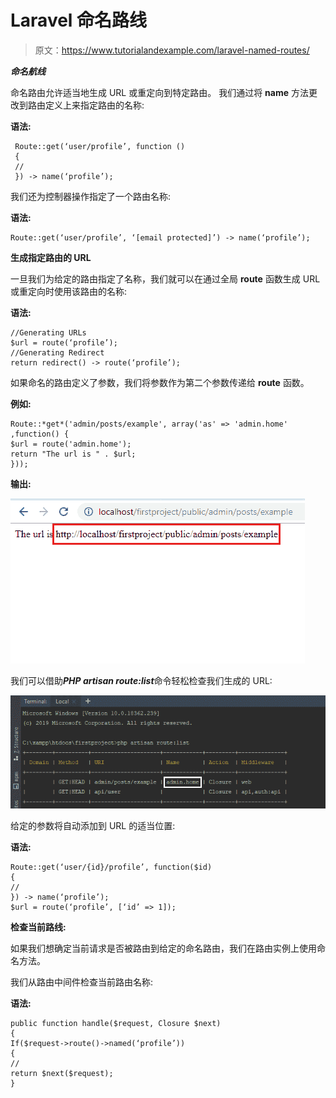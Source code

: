 # Laravel 命名路线

> 原文：<https://www.tutorialandexample.com/laravel-named-routes/>

***命名航线***

命名路由允许适当地生成 URL 或重定向到特定路由。
我们通过将 **name** 方法更改到路由定义上来指定路由的名称:

**语法:**

```
 Route::get(‘user/profile’, function ()
 { 
 // 
 }) -> name(‘profile’); 
```

我们还为控制器操作指定了一个路由名称:

**语法:**

```
Route::get(‘user/profile’, ‘[email protected]’) -> name(‘profile’);
```

**生成指定路由的 URL**

一旦我们为给定的路由指定了名称，我们就可以在通过全局 **route** 函数生成 URL 或重定向时使用该路由的名称:

**语法:**

```
//Generating URLs
$url = route(‘profile’);
//Generating Redirect
return redirect() -> route(‘profile’); 
```

如果命名的路由定义了参数，我们将参数作为第二个参数传递给 **route** 函数。

**例如:**

```
Route::*get*('admin/posts/example', array('as' => 'admin.home' ,function() {
$url = route('admin.home');
return "The url is " . $url;
}));
```

**输出:**

![Generating URLs to Named Routes](img/b0454bd58d893202c7237a1e58694994.png)

我们可以借助***PHP artisan route:list***命令轻松检查我们生成的 URL:

![named routes](img/16ebe11ee760ef25f021343affaed586.png)

给定的参数将自动添加到 URL 的适当位置:

**语法:**

```
Route::get(‘user/{id}/profile’, function($id)
{
//
}) -> name(‘profile’); 
$url = route(‘profile’, [‘id’ => 1]); 
```

**检查当前路线:**

如果我们想确定当前请求是否被路由到给定的命名路由，我们在路由实例上使用命名方法。

我们从路由中间件检查当前路由名称:

**语法:**

```
public function handle($request, Closure $next)
{ 
If($request->route()->named(‘profile’))
{ 
// 
return $next($request); 
} 
```